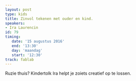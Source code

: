 ```yaml
---
layout: post
type: kids
title: Zinvol tekenen met ouder en kind.
speakers:
- Ira Laurencin
id: 79
timing: 
   date: '15 augustus 2016'
   end: '13:30'
   day: 'maandag'
   start: '12:30'
track: fablab
---
```

Ruzie thuis? Kindertolk Ira helpt je zoiets creatief op te lossen.